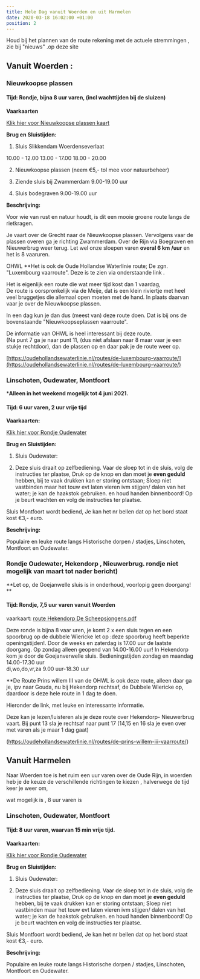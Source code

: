 ```yaml
---
title: Hele Dag vanuit Woerden en uit Harmelen
date: 2020-03-18 16:02:00 +01:00
position: 2
---
```


Houd bij het plannen van de route rekening met de actuele stremmingen , zie bij "nieuws" .op deze site

## Vanuit Woerden : 

### Nieuwkoopse plassen

#### Tijd: Rondje, bijna 8 uur varen, (incl wachttijden bij de sluizen)

**Vaarkaarten**

[Klik hier voor Nieuwkoopse plassen kaart](/uploads/route%20Nieuwkoopse%20plassen%20De%20Scheepsjongens.pdf)

**Brug en Sluistijden:**

1. Sluis Slikkendam Woerdenseverlaat  

 10.00 - 12.00
 13.00 - 17.00
 18.00 - 20.00

2. Nieuwkoopse plassen (neem €5,- tol mee voor natuurbeheer)

3. Ziende sluis bij Zwammerdam 9.00-19.00 uur

4. Sluis bodegraven 9.00-19.00 uur

**Beschrijving:**

Voor wie van rust en natuur houdt, is dit een mooie groene route langs de rietkragen.

Je vaart over de Grecht  naar de Nieuwkoopse plassen.
Vervolgens vaar de plassen overen ga je richting Zwammerdam.
 Over de Rijn via Boegraven en Nieuwerbrug weer terug. 
  Let wel onze sloepen varen **overal 6 km /uur** en het is 8 vaaruren.

OHWL
**Het is ook  de Oude Hollandse Waterlinie route; De zgn. "Luxembourg vaarroute". Deze is te zien via onderstaande link .

Het is eigenlijk een route die wat meer tijd kost dan 1 vaardag,  
De route is oorspronkelijk via de Meije, dat is een klein riviertje met heel veel bruggetjes die allemaal open moeten met de hand.
In plaats daarvan vaar je over de Nieuwkoopse plassen.

In een dag kun je dan dus (meest van) deze route doen.
Dat is bij ons de bovenstaande "Nieuwkoopseplassen vaarroute".

De informatie van OHWL is heel interessant bij deze route.   
(Na punt 7 ga je naar punt 11, (dus niet afslaan naar 8 maar vaar je een stukje rechtdoor), dan de plassen op en daar pak je de route weer op. 

[https://oudehollandsewaterlinie.nl/routes/de-luxembourg-vaarroute/](https://oudehollandsewaterlinie.nl/routes/de-luxembourg-vaarroute/)


### Linschoten, Oudewater, Montfoort 

***Alleen in het weekend mogelijk tot 4 juni 2021.**

#### Tijd: 6 uur varen, 2 uur vrije tijd

**Vaarkaarten:**

[Klik hier voor Rondje Oudewater](/uploads/rondje%20Oudewater%20-%20Montfoort.pdf)

**Brug en Sluistijden:**

1. Sluis Oudewater:

2. Deze sluis draait op zelfbediening.
   Vaar de sloep tot in de sluis, volg de instructies ter plaatse,
   Druk op de knop en dan moet je **even geduld** hebben, bij te vaak drukken kan er storing ontstaan;
   Sloep niet vastbinden  maar het touw evt laten vieren ivm stijgen/ dalen van het water; je kan de haakstok gebruiken. en houd handen binnenboord! Op je beurt wachten en volg de instructies ter plaatse.

Sluis Montfoort wordt bediend,
Je kan het nr bellen dat op het bord staat kost €3,- euro.

**Beschrijving:**

Populaire en leuke route langs Historische dorpen / stadjes, Linschoten, Montfoort en Oudewater.

### Rondje Oudewater, Hekendorp , Nieuwerbrug. rondje niet mogelijk van maart tot nader bericht) 

**Let op, de Goejanwelle sluis is in onderhoud, voorlopig geen doorgang! **

#### Tijd: Rondje, 7,5 uur varen vanuit Woerden



vaarkaart: [route Hekendorp De Scheepsjongens.pdf](/uploads/route%20Hekendorp%20De%20Scheepsjongens.pdf)


Deze ronde is bijna 8 vaar uren, je komt 2 x een sluis tegen en een spoorbrug op de dubbele Wiericke 
let op :deze spoorbrug  heeft beperkte openingstijden!. Door de weeks en zaterdag is 17.00 uur de laatste doorgang.
Op zondag alleen geopend van 14.00-16.00 uur!
In Hekendorp kom je door de Goejanverwelle sluis.
Bedieningstijden zondag en maandag 14.00-17.30 uur  
di,wo,do,vr,za 9.00 uur-18.30 uur

**De Route Prins willem III van de OHWL is ook deze route, alleen daar ga je, ipv naar Gouda, nu bij Hekendorp rechtsaf, de Dubbele Wiericke op, daardoor is deze hele route in 1 dag te doen.

Hieronder de link, met leuke en interessante informatie. 

Deze kan je lezen/luisteren als je deze route over Hekendorp- Nieuwerbrug vaart. Bij punt 13 sla je rechtsaf naar punt 17
(14,15 en 16 sla je even over met varen als je maar 1 dag gaat) 

(https://oudehollandsewaterlinie.nl/routes/de-prins-willem-iii-vaarroute/)


## Vanuit Harmelen

Naar Woerden toe is het ruim een uur varen over de Oude Rijn, 
in woerden heb je de keuze de verschillende richtingen te kiezen , halverwege de tijd keer je weer om,

wat mogelijk is , 8 uur varen is


### Linschoten, Oudewater, Montfoort

#### Tijd: 8 uur varen, waarvan 15 min vrije tijd.

**Vaarkaarten:**

[Klik hier voor Rondje Oudewater](/uploads/rondje%20Oudewater%20-%20Montfoort.pdf)

**Brug en Sluistijden:**

1. Sluis Oudewater:

2. Deze sluis draait op zelfbediening.
   Vaar de sloep tot in de sluis, volg de instructies ter plaatse,
   Druk op de knop en dan moet je **even geduld** hebben, bij te vaak drukken kan er storing ontstaan;
   Sloep niet vastbinden  maar het touw evt laten vieren ivm stijgen/ dalen van het water; je kan de haakstok gebruiken. en houd handen binnenboord! Op je beurt wachten en volg de instructies ter plaatse.

Sluis Montfoort wordt bediend,
Je kan het nr bellen dat op het bord staat kost €3,- euro.

**Beschrijving:**

Populaire en leuke route langs Historische dorpen / stadjes, Linschoten, Montfoort en Oudewater.


